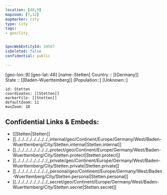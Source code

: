 ```yaml
---
location: [48,9] 
mapzoom: [7,12] 
mapmarker: city 
type: City
tags:
- geo/City


SpocWebEntityId: 34567
isDeleted: false
confidential: public

---
```

[geo-lon::9] 
[geo-lat::48] 
[name::Stetten] 
Country :: [[Germany]]  
State :: [[Baden-Wuerttemberg]] 
[Population::] 
[Unknown::] 


```leaflet
id: Stetten
coordinates: [[Stetten]] 
markerFile: [[Stetten]] 
defaultZoom: 11 
maxZoom: 18
```


## Confidential Links & Embeds: 
- [[Stetten|Stetten]]  
- [[../../../../../../../../_internal/geo/Continent/Europe/Germany/West/Baden-Wuerttemberg/City/Stetten.internal|Stetten.internal]] 
- [[../../../../../../../../_protect/geo/Continent/Europe/Germany/West/Baden-Wuerttemberg/City/Stetten.protect|Stetten.protect]] 
- [[../../../../../../../../_private/geo/Continent/Europe/Germany/West/Baden-Wuerttemberg/City/Stetten.private|Stetten.private]] 
- [[../../../../../../../../_personal/geo/Continent/Europe/Germany/West/Baden-Wuerttemberg/City/Stetten.personal|Stetten.personal]] 
- [[../../../../../../../../_secret/geo/Continent/Europe/Germany/West/Baden-Wuerttemberg/City/Stetten.secret|Stetten.secret]] 

